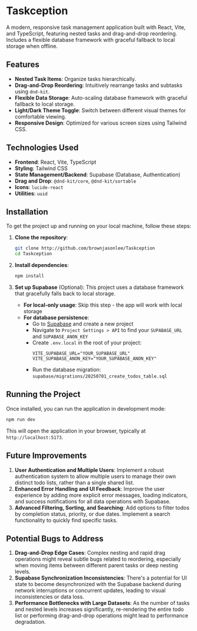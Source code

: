 # Taskception

A modern, responsive task management application built with React, Vite, and TypeScript, featuring nested tasks and drag-and-drop reordering. Includes a flexible database framework with graceful fallback to local storage when offline.

## Features

- **Nested Task Items**: Organize tasks hierarchically.
- **Drag-and-Drop Reordering**: Intuitively rearrange tasks and subtasks using `dnd-kit`.
- **Flexible Data Storage**: Auto-scaling database framework with graceful fallback to local storage.
- **Light/Dark Theme Toggle**: Switch between different visual themes for comfortable viewing.
- **Responsive Design**: Optimized for various screen sizes using Tailwind CSS.

## Technologies Used

- **Frontend**: React, Vite, TypeScript
- **Styling**: Tailwind CSS
- **State Management/Backend**: Supabase (Database, Authentication)
- **Drag and Drop**: `@dnd-kit/core`, `@dnd-kit/sortable`
- **Icons**: `lucide-react`
- **Utilities**: `uuid`

## Installation

To get the project up and running on your local machine, follow these steps:

1.  **Clone the repository**:
    ```bash
    git clone http://github.com/brownjasonlee/Taskception
    cd Taskception
    ```

2.  **Install dependencies**:
    ```bash
    npm install
    ```

3.  **Set up Supabase** (Optional): This project uses a database framework that gracefully falls back to local storage.
    -   **For local-only usage**: Skip this step - the app will work with local storage
    -   **For database persistence**: 
        -   Go to [Supabase](https://supabase.com/) and create a new project
        -   Navigate to `Project Settings > API` to find your `SUPABASE_URL` and `SUPABASE_ANON_KEY`
        -   Create `.env.local` in the root of your project:
            ```
            VITE_SUPABASE_URL="YOUR_SUPABASE_URL"
            VITE_SUPABASE_ANON_KEY="YOUR_SUPABASE_ANON_KEY"
            ```
        -   Run the database migration: `supabase/migrations/20250701_create_todos_table.sql`

## Running the Project

Once installed, you can run the application in development mode:

```bash
npm run dev
```

This will open the application in your browser, typically at `http://localhost:5173`.

## Future Improvements

1.  **User Authentication and Multiple Users**: Implement a robust authentication system to allow multiple users to manage their own distinct todo lists, rather than a single shared list.
2.  **Enhanced Error Handling and UI Feedback**: Improve the user experience by adding more explicit error messages, loading indicators, and success notifications for all data operations with Supabase.
3.  **Advanced Filtering, Sorting, and Searching**: Add options to filter todos by completion status, priority, or due dates. Implement a search functionality to quickly find specific tasks.

## Potential Bugs to Address

1.  **Drag-and-Drop Edge Cases**: Complex nesting and rapid drag operations might reveal subtle bugs related to reordering, especially when moving items between different parent tasks or deep nesting levels.
2.  **Supabase Synchronization Inconsistencies**: There's a potential for UI state to become desynchronized with the Supabase backend during network interruptions or concurrent updates, leading to visual inconsistencies or data loss.
3.  **Performance Bottlenecks with Large Datasets**: As the number of tasks and nested levels increases significantly, re-rendering the entire todo list or performing drag-and-drop operations might lead to performance degradation.
